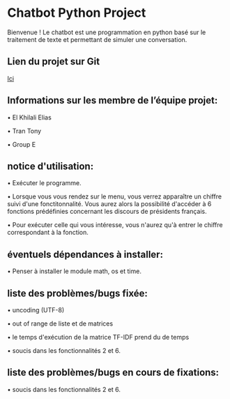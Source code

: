 # Chatbot Python Project
Bienvenue !
Le chatbot est une programmation en python basé sur le traitement de texte et permettant de simuler une conversation.  

## Lien du projet sur Git
[Ici](https://github.com/EliasEK05/ChatbotPthonProject/tree/master)

## Informations sur les membre de l’équipe projet:  
• El Khilali Elias

• Tran Tony

• Group E

## notice d'utilisation:
• Exécuter le programme.

• Lorsque vous vous rendez sur le menu, vous verrez apparaître un chiffre suivi d'une fonctitonnalité. Vous aurez alors la possibilité d'accéder à 6 fonctions 
prédéfinies concernant les discours de présidents français.

• Pour exécuter celle qui vous intéresse, vous n'aurez qu'à entrer le chiffre correspondant à la fonction.


## éventuels dépendances à installer:
• Penser à installer le module math, os et time.

## liste des problèmes/bugs fixée:
• uncoding (UTF-8)

• out of range de liste et de matrices

• le temps d'exécution de la matrice TF-IDF prend du de temps

• soucis dans les fonctionnalités 2 et 6.

## liste des problèmes/bugs en cours de fixations:
• soucis dans les fonctionnalités 2 et 6.
